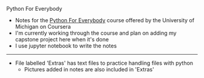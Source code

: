 Python For Everybody
- Notes for the [Python For Everybody](https://www.coursera.org/specializations/python) course offered by the University of Michigan on Coursera
- I'm currently working through the course and plan on adding my capstone project here when it's done
- I use jupyter notebook to write the notes

***

- File labelled 'Extras' has text files to practice handling files with python
  - Pictures added in notes are also included in 'Extras'
